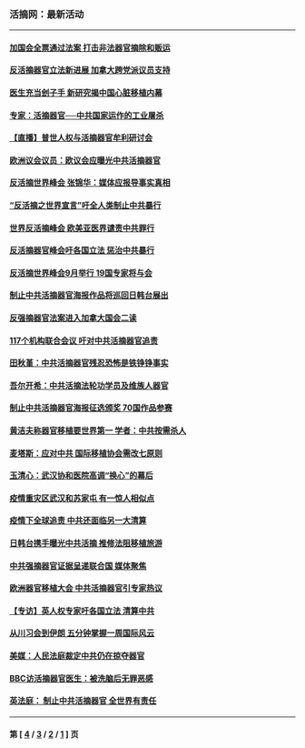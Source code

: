 ### 活摘网：最新活动
---
#### [加国会全票通过法案 打击非法器官摘除和贩运](../../pages/nf5883/n13884924.md?01050430) 
#### [反活摘器官立法新进展 加拿大跨党派议员支持](../../pages/nf5883/n13876061.md?01050430) 
#### [医生充当刽子手 新研究揭中国心脏移植内幕](../../pages/nf5883/n13772291.md?01050430) 
#### [专家：活摘器官──中共国家运作的工业屠杀](../../pages/nf5883/n13761178.md?01050430) 
#### [【直播】普世人权与活摘器官牟利研讨会](../../pages/nf5883/n13425146.md?01050430) 
#### [欧洲议会议员：欧议会应曝光中共活摘器官](../../pages/nf5883/n13336571.md?01050430) 
#### [反活摘世界峰会 张锦华：媒体应报导事实真相](../../pages/nf5883/n13278502.md?01050430) 
#### [“反活摘之世界宣言”吁全人类制止中共暴行](../../pages/nf5883/n13259730.md?01050430) 
#### [世界反活摘峰会 欧美亚医界谴责中共罪行](../../pages/nf5883/n13253550.md?01050430) 
#### [反活摘器官峰会吁各国立法 惩治中共暴行](../../pages/nf5883/n13245052.md?01050430) 
#### [反活摘世界峰会9月举行 19国专家将与会](../../pages/nf5883/n13201492.md?01050430) 
#### [制止中共活摘器官海报作品将巡回日韩台展出](../../pages/nf5883/n13177791.md?01050430) 
#### [反强摘器官法案进入加拿大国会二读](../../pages/nf5883/n13033450.md?01050430) 
#### [117个机构联合会议 吁对中共活摘器官追责](../../pages/nf5883/n12775087.md?01050430) 
#### [田秋堇：中共活摘器官残忍恐怖是铁铮铮事实](../../pages/nf5883/n12702148.md?01050430) 
#### [吾尔开希：中共活摘法轮功学员及维族人器官](../../pages/nf5883/n12693197.md?01050430) 
#### [制止中共活摘器官海报征选颁奖 70国作品参赛](../../pages/nf5883/n12692050.md?01050430) 
#### [黄洁夫称器官移植要世界第一 学者：中共按需杀人](../../pages/nf5883/n12572329.md?01050430) 
#### [麦塔斯：应对中共 国际移植协会需改七原则](../../pages/nf5883/n12514711.md?01050430) 
#### [玉清心：武汉协和医院高调“换心”的幕后](../../pages/nf5883/n12298730.md?01050430) 
#### [疫情重灾区武汉和苏家屯 有一惊人相似点](../../pages/nf5883/n12150824.md?01050430) 
#### [疫情下全球追责 中共还面临另一大清算](../../pages/nf5883/n12070397.md?01050430) 
#### [日韩台携手曝光中共活摘 推修法阻移植旅游](../../pages/nf5883/n11712046.md?01050430) 
#### [中共强摘器官证据呈递联合国 媒体聚焦](../../pages/nf5883/n11546426.md?01050430) 
#### [欧洲器官移植大会 中共活摘器官引专家热议](../../pages/nf5883/n11539095.md?01050430) 
#### [【专访】英人权专家吁各国立法 清算中共](../../pages/nf5883/n11367315.md?01050430) 
#### [从川习会到伊朗 五分钟掌握一周国际风云](../../pages/nf5883/n11338520.md?01050430) 
#### [美媒：人民法庭裁定中共仍在掠夺器官](../../pages/nf5883/n11334897.md?01050430) 
#### [BBC访活摘器官医生：被洗脑后无罪恶感](../../pages/nf5883/n11335935.md?01050430) 
#### [英法庭： 制止中共活摘器官 全世界有责任](../../pages/nf5883/n11330691.md?01050430) 

---
#### 第 [ [4](./4.md?01050430) / [3](./3.md?01050430) / [2](./2.md?01050430) / [1](./1.md?01050430) ] 页
